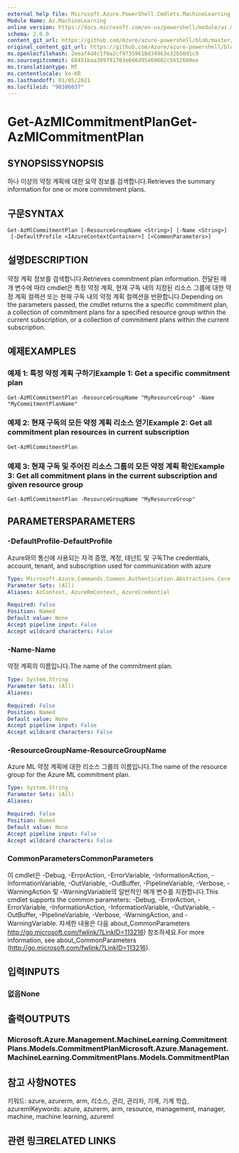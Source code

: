 ```yaml
---
external help file: Microsoft.Azure.PowerShell.Cmdlets.MachineLearning.dll-Help.xml
Module Name: Az.MachineLearning
online version: https://docs.microsoft.com/en-us/powershell/module/az.machinelearning/get-azmlcommitmentplan
schema: 2.0.0
content_git_url: https://github.com/Azure/azure-powershell/blob/master/src/MachineLearning/MachineLearning/help/Get-AzMlCommitmentPlan.md
original_content_git_url: https://github.com/Azure/azure-powershell/blob/master/src/MachineLearning/MachineLearning/help/Get-AzMlCommitmentPlan.md
ms.openlocfilehash: 2eeaf4d4c1f0a2cf97359610d34963e32b50d1c9
ms.sourcegitcommit: 68451baa389791703e666d95469602c5652609ee
ms.translationtype: MT
ms.contentlocale: ko-KR
ms.lasthandoff: 01/05/2021
ms.locfileid: "98386037"
---
```

# <span data-ttu-id="96be6-101">Get-AzMlCommitmentPlan</span><span class="sxs-lookup"><span data-stu-id="96be6-101">Get-AzMlCommitmentPlan</span></span>

## <span data-ttu-id="96be6-102">SYNOPSIS</span><span class="sxs-lookup"><span data-stu-id="96be6-102">SYNOPSIS</span></span>
<span data-ttu-id="96be6-103">하나 이상의 약정 계획에 대한 요약 정보를 검색합니다.</span><span class="sxs-lookup"><span data-stu-id="96be6-103">Retrieves the summary information for one or more commitment plans.</span></span>

## <span data-ttu-id="96be6-104">구문</span><span class="sxs-lookup"><span data-stu-id="96be6-104">SYNTAX</span></span>

```
Get-AzMlCommitmentPlan [-ResourceGroupName <String>] [-Name <String>]
 [-DefaultProfile <IAzureContextContainer>] [<CommonParameters>]
```

## <span data-ttu-id="96be6-105">설명</span><span class="sxs-lookup"><span data-stu-id="96be6-105">DESCRIPTION</span></span>
<span data-ttu-id="96be6-106">약정 계획 정보를 검색합니다.</span><span class="sxs-lookup"><span data-stu-id="96be6-106">Retrieves commitment plan information.</span></span>
<span data-ttu-id="96be6-107">전달된 매개 변수에 따라 cmdlet은 특정 약정 계획, 현재 구독 내의 지정된 리소스 그룹에 대한 약정 계획 컬렉션 또는 현재 구독 내의 약정 계획 컬렉션을 반환합니다.</span><span class="sxs-lookup"><span data-stu-id="96be6-107">Depending on the parameters passed, the cmdlet returns the a specific commitment plan, a collection of commitment plans for a specified resource group within the current subscription, or a collection of commitment plans within the current subscription.</span></span>

## <span data-ttu-id="96be6-108">예제</span><span class="sxs-lookup"><span data-stu-id="96be6-108">EXAMPLES</span></span>

### <span data-ttu-id="96be6-109">예제 1: 특정 약정 계획 구하기</span><span class="sxs-lookup"><span data-stu-id="96be6-109">Example 1: Get a specific commitment plan</span></span>
```
Get-AzMlCommitmentPlan -ResourceGroupName "MyResourceGroup" -Name "MyCommitmentPlanName"
```

### <span data-ttu-id="96be6-110">예제 2: 현재 구독의 모든 약정 계획 리소스 얻기</span><span class="sxs-lookup"><span data-stu-id="96be6-110">Example 2: Get all commitment plan resources in current subscription</span></span>
```
Get-AzMlCommitmentPlan
```

### <span data-ttu-id="96be6-111">예제 3: 현재 구독 및 주어진 리소스 그룹의 모든 약정 계획 확인</span><span class="sxs-lookup"><span data-stu-id="96be6-111">Example 3: Get all commitment plans in the current subscription and given resource group</span></span>
```
Get-AzMlCommitmentPlan -ResourceGroupName "MyResourceGroup"
```

## <span data-ttu-id="96be6-112">PARAMETERS</span><span class="sxs-lookup"><span data-stu-id="96be6-112">PARAMETERS</span></span>

### <span data-ttu-id="96be6-113">-DefaultProfile</span><span class="sxs-lookup"><span data-stu-id="96be6-113">-DefaultProfile</span></span>
<span data-ttu-id="96be6-114">Azure와의 통신에 사용되는 자격 증명, 계정, 테넌트 및 구독</span><span class="sxs-lookup"><span data-stu-id="96be6-114">The credentials, account, tenant, and subscription used for communication with azure</span></span>

```yaml
Type: Microsoft.Azure.Commands.Common.Authentication.Abstractions.Core.IAzureContextContainer
Parameter Sets: (All)
Aliases: AzContext, AzureRmContext, AzureCredential

Required: False
Position: Named
Default value: None
Accept pipeline input: False
Accept wildcard characters: False
```

### <span data-ttu-id="96be6-115">-Name</span><span class="sxs-lookup"><span data-stu-id="96be6-115">-Name</span></span>
<span data-ttu-id="96be6-116">약정 계획의 이름입니다.</span><span class="sxs-lookup"><span data-stu-id="96be6-116">The name of the commitment plan.</span></span>

```yaml
Type: System.String
Parameter Sets: (All)
Aliases:

Required: False
Position: Named
Default value: None
Accept pipeline input: False
Accept wildcard characters: False
```

### <span data-ttu-id="96be6-117">-ResourceGroupName</span><span class="sxs-lookup"><span data-stu-id="96be6-117">-ResourceGroupName</span></span>
<span data-ttu-id="96be6-118">Azure ML 약정 계획에 대한 리소스 그룹의 이름입니다.</span><span class="sxs-lookup"><span data-stu-id="96be6-118">The name of the resource group for the Azure ML commitment plan.</span></span>

```yaml
Type: System.String
Parameter Sets: (All)
Aliases:

Required: False
Position: Named
Default value: None
Accept pipeline input: False
Accept wildcard characters: False
```

### <span data-ttu-id="96be6-119">CommonParameters</span><span class="sxs-lookup"><span data-stu-id="96be6-119">CommonParameters</span></span>
<span data-ttu-id="96be6-120">이 cmdlet은 -Debug, -ErrorAction, -ErrorVariable, -InformationAction, -InformationVariable, -OutVariable, -OutBuffer, -PipelineVariable, -Verbose, -WarningAction 및 -WarningVariable의 일반적인 매개 변수를 지원합니다.</span><span class="sxs-lookup"><span data-stu-id="96be6-120">This cmdlet supports the common parameters: -Debug, -ErrorAction, -ErrorVariable, -InformationAction, -InformationVariable, -OutVariable, -OutBuffer, -PipelineVariable, -Verbose, -WarningAction, and -WarningVariable.</span></span> <span data-ttu-id="96be6-121">자세한 내용은 다음 about_CommonParameters http://go.microsoft.com/fwlink/?LinkID=113216) 참조하세요.</span><span class="sxs-lookup"><span data-stu-id="96be6-121">For more information, see about_CommonParameters (http://go.microsoft.com/fwlink/?LinkID=113216).</span></span>

## <span data-ttu-id="96be6-122">입력</span><span class="sxs-lookup"><span data-stu-id="96be6-122">INPUTS</span></span>

### <span data-ttu-id="96be6-123">없음</span><span class="sxs-lookup"><span data-stu-id="96be6-123">None</span></span>

## <span data-ttu-id="96be6-124">출력</span><span class="sxs-lookup"><span data-stu-id="96be6-124">OUTPUTS</span></span>

### <span data-ttu-id="96be6-125">Microsoft.Azure.Management.MachineLearning.CommitmentPlans.Models.CommitmentPlan</span><span class="sxs-lookup"><span data-stu-id="96be6-125">Microsoft.Azure.Management.MachineLearning.CommitmentPlans.Models.CommitmentPlan</span></span>

## <span data-ttu-id="96be6-126">참고 사항</span><span class="sxs-lookup"><span data-stu-id="96be6-126">NOTES</span></span>
<span data-ttu-id="96be6-127">키워드: azure, azurerm, arm, 리소스, 관리, 관리자, 기계, 기계 학습, azureml</span><span class="sxs-lookup"><span data-stu-id="96be6-127">Keywords: azure, azurerm, arm, resource, management, manager, machine, machine learning, azureml</span></span>

## <span data-ttu-id="96be6-128">관련 링크</span><span class="sxs-lookup"><span data-stu-id="96be6-128">RELATED LINKS</span></span>

